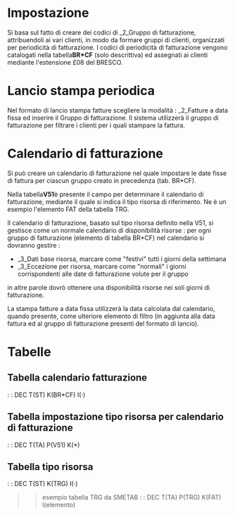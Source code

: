 # Impostazione
Si basa sul fatto di creare dei codici di _2_Gruppo di fatturazione, attribuendoli ai vari clienti, in modo da formare gruppi di clienti, organizzati per periodicità di fatturazione.
I codici di periodicità di fatturazione vengono catalogati nella tabella**BR*CF** (solo descrittiva) ed assegnati ai clienti mediante l'estensione £08 del BRESCO.

# Lancio stampa periodica
Nel formato di lancio stampa fatture scegliere la modalità :  _2_Fatture a data fissa ed inserire il Gruppo di fatturazione.
Il sistema utilizzerà il gruppo di fatturazione per filtrare i clienti per i quali stampare la fattura.

# Calendario di fatturazione
Si può creare un calendario di fatturazione nel quale impostare le date fisse di fattura per ciascun gruppo creato in precedenza (tab. BR*CF).

Nella tabella**V51**è presente il campo per determinare il calendario di fatturazione, mediante il quale si indica il tipo risorsa di riferimento. Ne è un esempio l'elemento FAT della tabella TRG.

Il calendario di fatturazione, basato sul tipo risorsa definito nella V51, si gestisce come un normale calendario di disponibilità risorse :  per ogni gruppo di fatturazione (elemento di tabella BR*CF) nel calendario si dovranno gestire : 
 * _3_Dati base risorsa, marcare come "festivi" tutti i giorni della settimana
 * _3_Eccezione per risorsa, marcare come "normali" i giorni corrispondenti alle date di fatturazione volute per il gruppo

in altre parole dovrò ottenere una disponibilità risorse nei soli giorni di fatturazione.

La stampa fatture a data fissa utilizzerà la data calcolata dal calendario, quando presente, come ulteriore elemento di filtro (in aggiunta alla data fattura ed al gruppo di fatturazione presenti del formato di lancio).

# Tabelle
## Tabella calendario fatturazione
 :  : DEC T(ST) K(BR*CF) I(·)

## Tabella impostazione tipo risorsa per calendario di fatturazione
 :  : DEC T(TA) P(V51) K(*)

## Tabella tipo risorsa
 :  : DEC T(ST) K(TRG) I(·)
>> esempio tabella TRG da SMETAB
 :  : DEC T(TA) P(TRG) K(FAT) I(elemento)

